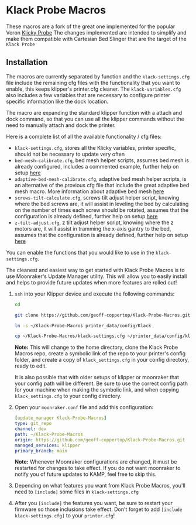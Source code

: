 # Klack Probe Macros

These macros are a fork of the great one implemented for the popular Voron [Klicky Probe](https://github.com/jlas1/Klicky-Probe)
The changes implemented are intended to simplify and make them compatible with Cartesian Bed Slinger that are the target of the `Klack Probe`

## Installation

The macros are currently separated by function and the `klack-settings.cfg` file include the remaining cfg files with the functionality that you want to enable, this keeps klipper's printer.cfg cleaner. The `klack-variables.cfg` also includes a few variables that are necessary to configure printer specific information like the dock location.

The macro are expanding the standard klipper function with a attach and dock command, so that you can use all the klipper commands without the need to manually attach and dock the printer.

Here is a complete list of all the available functionality / cfg files:

* `klack-settings.cfg`, stores all the Klicky variables, printer specific, should not be necessary to update very often
* `bed-mesh-calibrate.cfg`, bed mesh helper scripts, assumes bed mesh is already configured, includes a commented example, further help on setup [here](https://www.klipper3d.org/Bed_Mesh.html#bed-mesh)
* `adaptive-bed-mesh-calibrate.cfg`, adaptive bed mesh helper scripts, is an alternative of the provious cfg file that include the great adaptive bed mesh macro. More information about adaptive bed mesh [here](https://gist.github.com/ChipCE/95fdbd3c2f3a064397f9610f915f7d02)
* `screws-tilt-calculate.cfg`, screws tilt adjust helper script, knowing where the bed screws are, it will assist in leveling the bed by calculating on the number of times each screw should be rotated, assumes that the configuration is already defined, further help on setup [here](https://www.klipper3d.org/Manual_Level.html#adjusting-bed-leveling-screws-using-the-bed-probe)
* `z-tilt-adjust.cfg`, z tilt adjust helper script, knowing where the z motors are, it will assist in tramming the x-axis gantry to the bed, assumes that the configuration is already defined, further help on setup [here](https://www.klipper3d.org/Config_Reference.html#z_tilt)

You can enable the functions that you would like to use in the `klack-settings.cfg`.

The cleanest and easiest way to get started with Klack Probe Macros is to use Moonraker's Update Manager utility. This will allow you to easily install and helps to provide future updates when more features are rolled out!

1. `ssh` into your Klipper device and execute the following commands:

   ```bash
   cd

   git clone https://github.com/geoff-coppertop/Klack-Probe-Macros.git

   ln -s ~/Klack-Probe-Macros printer_data/config/Klack

   cp ~/Klack-Probe-Macros/klack-settings.cfg ~/printer_data/config/klack_settings.cfg
   ```

   **Note:**
   This will change to the home directory, clone the Klack Probe Macros repo, create a symbolic link of the repo to your printer's config folder, and create a copy of `klack_settings.cfg` in your config directory, ready to edit.

   It is also possible that with older setups of klipper or moonraker that your config path will be different. Be sure to use the correct config path for your machine when making the symbolic link, and when copying `klack_settings.cfg` to your config directory.

2. Open your `moonraker.conf` file and add this configuration:

   ```yaml
   [update_manager Klack-Probe-Macros]
   type: git_repo
   channel: dev
   path: ~/Klack-Probe-Macros
   origin: https://github.com/geoff-coppertop/Klack-Probe-Macros.git
   managed_services: klipper
   primary_branch: main
   ```

   **Note:**
   Whenever Moonraker configurations are changed, it must be restarted for changes to take effect. If you do not want moonraker to notify you of future updates to KAMP, feel free to skip this.

3. Depending on what features you want from Klack Probe Macros, you'll need to `[include]` some files in `klack-settings.cfg`

4. After you `[include]` the features you want, be sure to restart your firmware so those inclusions take effect. Don't forget to add `[include klack-settings.cfg]` to your `printer.cfg`!
